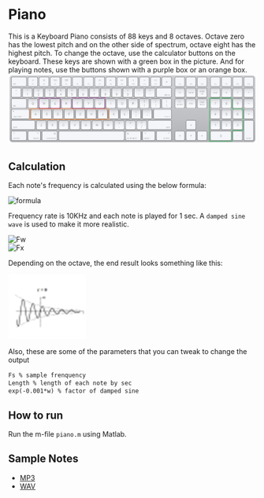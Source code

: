 # Piano 
This is a Keyboard Piano consists of 88 keys and 8 octaves. Octave zero has the lowest pitch and on the other side of spectrum, octave eight has the highest pitch. To change the octave, use the calculator buttons on the keyboard. These keys are shown with a green box in the picture. And for playing notes, use the buttons shown with a purple box or an orange box.      
![piano keyboard key mapping](assets/keyboard.jpg)

## Calculation
Each note's frequency is calculated using the below formula:

![formula](https://latex.codecogs.com/svg.image?\large&space;{\color{Green}&space;f(n)=2^{\frac{n-49}{12}}*440})

Frequency rate is 10KHz and each note is played for 1 sec. A `damped sine wave` is used to make it more realistic.

![Fw](https://latex.codecogs.com/svg.image?\large&space;{\color{Green}&space;w=2*\pi*t*f(n)})                 
![Fx](https://latex.codecogs.com/svg.image?\large&space;{\color{Green}&space;x(t)=&space;sin(w)*&space;e^{-0.001w}})

Depending on the octave, the end result looks something like this:

![wave](assets/wave.png)

Also, these are some of the parameters that you can tweak to change the output
```text
Fs % sample frenquency
Length % length of each note by sec
exp(-0.001*w) % factor of damped sine
```

## How to run
Run the m-file `piano.m` using Matlab.

## Sample Notes
- [MP3](assets/sample.mp3)
- [WAV](assets/sample.wav)
